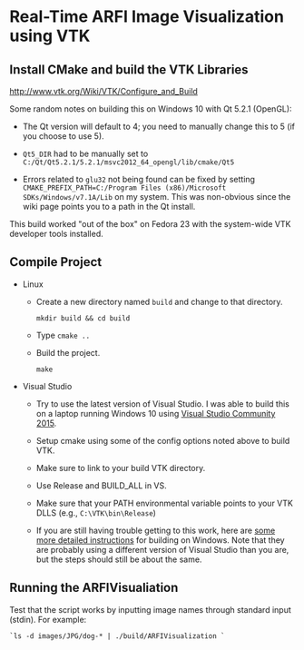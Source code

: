 Real-Time ARFI Image Visualization using VTK
============================================


Install CMake and build the VTK Libraries
-----------------------------------------

http://www.vtk.org/Wiki/VTK/Configure_and_Build

Some random notes on building this on Windows 10 with Qt 5.2.1 (OpenGL):

* The Qt version will default to 4; you need to manually change this to 5 (if you choose to use 5).

* `Qt5_DIR` had to be manually set to `C:/Qt/Qt5.2.1/5.2.1/msvc2012_64_opengl/lib/cmake/Qt5`

* Errors related to `glu32` not being found can be fixed by setting 
  `CMAKE_PREFIX_PATH=C:/Program Files (x86)/Microsoft SDKs/Windows/v7.1A/Lib` 
  on my system.  This was non-obvious since the wiki page points you to a path in the Qt 
  install.
      
This build worked "out of the box" on Fedora 23 with the system-wide VTK developer tools installed.

Compile Project
---------------
* Linux

  * Create a new directory named `build` and change to that directory.

    `mkdir build && cd build`

  * Type `cmake ..`

  * Build the project.

    `make`

* Visual Studio

  * Try to use the latest version of Visual Studio. I was able to build this on a laptop running Windows 10 using [Visual Studio Community 2015](https://www.visualstudio.com/en-us/visual-studio-homepage-vs.aspx).

  * Setup cmake using some of the config options noted above to build VTK.
  
  * Make sure to link to your build VTK directory.
  
  * Use Release and BUILD_ALL in VS.
  
  * Make sure that your PATH environmental variable points to your VTK DLLS (e.g., ``C:\VTK\bin\Release``)
  
  * If you are still having trouble getting to this work, here are [some more detailed instructions](http://www.vtk.org/Wiki/VTK/Building/Windows) for building on Windows. Note that they are probably using a different version of Visual Studio than you are, but the steps should still be about the same.

Running the ARFIVisualiation
----------------------------
Test that the script works by inputting image names through standard input (stdin).  For example:
    
    `ls -d images/JPG/dog-* | ./build/ARFIVisualization `
